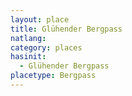 ```yaml
---
layout: place
title: Glühender Bergpass
natlang:
category: places
hasinit:
  - Glühender Bergpass
placetype: Bergpass
---
```

